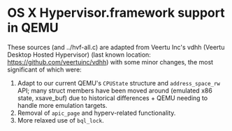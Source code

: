 # OS X Hypervisor.framework support in QEMU

These sources (and ../hvf-all.c) are adapted from Veertu Inc's vdhh (Veertu Desktop Hosted Hypervisor) (last known location: https://github.com/veertuinc/vdhh) with some minor changes, the most significant of which were:

1. Adapt to our current QEMU's `CPUState` structure and `address_space_rw` API; many struct members have been moved around (emulated x86 state, xsave_buf) due to historical differences + QEMU needing to handle more emulation targets.
2. Removal of `apic_page` and hyperv-related functionality.
3. More relaxed use of `bql_lock`.
